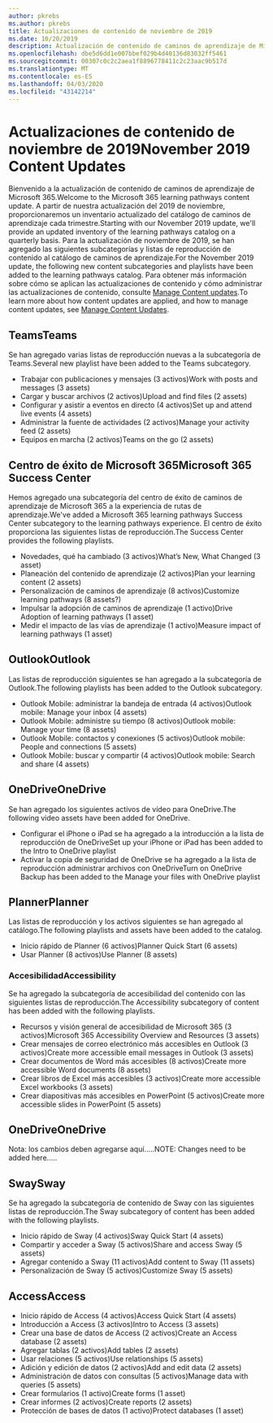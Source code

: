 ```yaml
---
author: pkrebs
ms.author: pkrebs
title: Actualizaciones de contenido de noviembre de 2019
ms.date: 10/20/2019
description: Actualización de contenido de caminos de aprendizaje de Microsoft 365
ms.openlocfilehash: dbe5d6dd1e007bbef029b4d40136d83032ff5461
ms.sourcegitcommit: 00307c0c2c2aea1f8896778411c2c23aac9b517d
ms.translationtype: MT
ms.contentlocale: es-ES
ms.lasthandoff: 04/03/2020
ms.locfileid: "43142214"
---
```

# <a name="november-2019-content-updates"></a><span data-ttu-id="20a1c-103">Actualizaciones de contenido de noviembre de 2019</span><span class="sxs-lookup"><span data-stu-id="20a1c-103">November 2019 Content Updates</span></span>
<span data-ttu-id="20a1c-104">Bienvenido a la actualización de contenido de caminos de aprendizaje de Microsoft 365.</span><span class="sxs-lookup"><span data-stu-id="20a1c-104">Welcome to the Microsoft 365 learning pathways content update.</span></span> <span data-ttu-id="20a1c-105">A partir de nuestra actualización del 2019 de noviembre, proporcionaremos un inventario actualizado del catálogo de caminos de aprendizaje cada trimestre.</span><span class="sxs-lookup"><span data-stu-id="20a1c-105">Starting with our November 2019 update, we'll provide an updated inventory of the learning pathways catalog on a quarterly basis.</span></span> <span data-ttu-id="20a1c-106">Para la actualización de noviembre de 2019, se han agregado las siguientes subcategorías y listas de reproducción de contenido al catálogo de caminos de aprendizaje.</span><span class="sxs-lookup"><span data-stu-id="20a1c-106">For the November 2019 update, the following new content subcategories and playlists have been added to the learning pathways catalog.</span></span> <span data-ttu-id="20a1c-107">Para obtener más información sobre cómo se aplican las actualizaciones de contenido y cómo administrar las actualizaciones de contenido, consulte [Manage Content updates](custom_contentupdatesmanage.md).</span><span class="sxs-lookup"><span data-stu-id="20a1c-107">To learn more about how content updates are applied, and how to manage content updates, see [Manage Content Updates](custom_contentupdatesmanage.md).</span></span>    

## <a name="teams"></a><span data-ttu-id="20a1c-108">Teams</span><span class="sxs-lookup"><span data-stu-id="20a1c-108">Teams</span></span>
<span data-ttu-id="20a1c-109">Se han agregado varias listas de reproducción nuevas a la subcategoría de Teams.</span><span class="sxs-lookup"><span data-stu-id="20a1c-109">Several new playlist have been added to the Teams subcategory.</span></span>
- <span data-ttu-id="20a1c-110">Trabajar con publicaciones y mensajes (3 activos)</span><span class="sxs-lookup"><span data-stu-id="20a1c-110">Work with posts and messages (3 assets)</span></span>
- <span data-ttu-id="20a1c-111">Cargar y buscar archivos (2 activos)</span><span class="sxs-lookup"><span data-stu-id="20a1c-111">Upload and find files (2 assets)</span></span>
- <span data-ttu-id="20a1c-112">Configurar y asistir a eventos en directo (4 activos)</span><span class="sxs-lookup"><span data-stu-id="20a1c-112">Set up and attend live events (4 assets)</span></span>
- <span data-ttu-id="20a1c-113">Administrar la fuente de actividades (2 activos)</span><span class="sxs-lookup"><span data-stu-id="20a1c-113">Manage your activity feed (2 assets)</span></span>
- <span data-ttu-id="20a1c-114">Equipos en marcha (2 activos)</span><span class="sxs-lookup"><span data-stu-id="20a1c-114">Teams on the go (2 assets)</span></span>

## <a name="microsoft-365-success-center"></a><span data-ttu-id="20a1c-115">Centro de éxito de Microsoft 365</span><span class="sxs-lookup"><span data-stu-id="20a1c-115">Microsoft 365 Success Center</span></span>
<span data-ttu-id="20a1c-116">Hemos agregado una subcategoría del centro de éxito de caminos de aprendizaje de Microsoft 365 a la experiencia de rutas de aprendizaje.</span><span class="sxs-lookup"><span data-stu-id="20a1c-116">We've added a Microsoft 365 learning pathways Success Center subcategory to the learning pathways experience.</span></span> <span data-ttu-id="20a1c-117">El centro de éxito proporciona las siguientes listas de reproducción.</span><span class="sxs-lookup"><span data-stu-id="20a1c-117">The Success Center provides the following playlists.</span></span>
- <span data-ttu-id="20a1c-118">Novedades, qué ha cambiado (3 activos)</span><span class="sxs-lookup"><span data-stu-id="20a1c-118">What’s New, What Changed (3 asset)</span></span>
- <span data-ttu-id="20a1c-119">Planeación del contenido de aprendizaje (2 activos)</span><span class="sxs-lookup"><span data-stu-id="20a1c-119">Plan your learning content (2 assets)</span></span>
- <span data-ttu-id="20a1c-120">Personalización de caminos de aprendizaje (8 activos)</span><span class="sxs-lookup"><span data-stu-id="20a1c-120">Customize learning pathways (8 assets?)</span></span>
- <span data-ttu-id="20a1c-121">Impulsar la adopción de caminos de aprendizaje (1 activo)</span><span class="sxs-lookup"><span data-stu-id="20a1c-121">Drive Adoption of learning pathways (1 asset)</span></span>
- <span data-ttu-id="20a1c-122">Medir el impacto de las vías de aprendizaje (1 activo)</span><span class="sxs-lookup"><span data-stu-id="20a1c-122">Measure impact of learning pathways (1 asset)</span></span>

## <a name="outlook"></a><span data-ttu-id="20a1c-123">Outlook</span><span class="sxs-lookup"><span data-stu-id="20a1c-123">Outlook</span></span>
<span data-ttu-id="20a1c-124">Las listas de reproducción siguientes se han agregado a la subcategoría de Outlook.</span><span class="sxs-lookup"><span data-stu-id="20a1c-124">The following playlists has been added to the Outlook subcategory.</span></span> 
- <span data-ttu-id="20a1c-125">Outlook Mobile: administrar la bandeja de entrada (4 activos)</span><span class="sxs-lookup"><span data-stu-id="20a1c-125">Outlook mobile: Manage your inbox (4 assets)</span></span>
- <span data-ttu-id="20a1c-126">Outlook Mobile: administre su tiempo (8 activos)</span><span class="sxs-lookup"><span data-stu-id="20a1c-126">Outlook mobile: Manage your time (8 assets)</span></span>
- <span data-ttu-id="20a1c-127">Outlook Mobile: contactos y conexiones (5 activos)</span><span class="sxs-lookup"><span data-stu-id="20a1c-127">Outlook mobile: People and connections (5 assets)</span></span>
- <span data-ttu-id="20a1c-128">Outlook Mobile: buscar y compartir (4 activos)</span><span class="sxs-lookup"><span data-stu-id="20a1c-128">Outlook mobile: Search and share (4 assets)</span></span>

## <a name="onedrive"></a><span data-ttu-id="20a1c-129">OneDrive</span><span class="sxs-lookup"><span data-stu-id="20a1c-129">OneDrive</span></span>
<span data-ttu-id="20a1c-130">Se han agregado los siguientes activos de vídeo para OneDrive.</span><span class="sxs-lookup"><span data-stu-id="20a1c-130">The following video assets have been added for OneDrive.</span></span> 
- <span data-ttu-id="20a1c-131">Configurar el iPhone o iPad se ha agregado a la introducción a la lista de reproducción de OneDrive</span><span class="sxs-lookup"><span data-stu-id="20a1c-131">Set up your iPhone or iPad has been added to the Intro to OneDrive playlist</span></span>
- <span data-ttu-id="20a1c-132">Activar la copia de seguridad de OneDrive se ha agregado a la lista de reproducción administrar archivos con OneDrive</span><span class="sxs-lookup"><span data-stu-id="20a1c-132">Turn on OneDrive Backup has been added to the Manage your files with OneDrive playlist</span></span>

## <a name="planner"></a><span data-ttu-id="20a1c-133">Planner</span><span class="sxs-lookup"><span data-stu-id="20a1c-133">Planner</span></span>
<span data-ttu-id="20a1c-134">Las listas de reproducción y los activos siguientes se han agregado al catálogo.</span><span class="sxs-lookup"><span data-stu-id="20a1c-134">The following playlists and assets have been added to the catalog.</span></span>  
- <span data-ttu-id="20a1c-135">Inicio rápido de Planner (6 activos)</span><span class="sxs-lookup"><span data-stu-id="20a1c-135">Planner Quick Start (6 assets)</span></span>
- <span data-ttu-id="20a1c-136">Usar Planner (8 activos)</span><span class="sxs-lookup"><span data-stu-id="20a1c-136">Use Planner (8 assets)</span></span>

### <a name="accessibility"></a><span data-ttu-id="20a1c-137">Accesibilidad</span><span class="sxs-lookup"><span data-stu-id="20a1c-137">Accessibility</span></span>
<span data-ttu-id="20a1c-138">Se ha agregado la subcategoría de accesibilidad del contenido con las siguientes listas de reproducción.</span><span class="sxs-lookup"><span data-stu-id="20a1c-138">The Accessibility subcategory of content has been added with the following playlists.</span></span> 
- <span data-ttu-id="20a1c-139">Recursos y visión general de accesibilidad de Microsoft 365 (3 activos)</span><span class="sxs-lookup"><span data-stu-id="20a1c-139">Microsoft 365 Accessibility Overview and Resources (3 assets)</span></span>
- <span data-ttu-id="20a1c-140">Crear mensajes de correo electrónico más accesibles en Outlook (3 activos)</span><span class="sxs-lookup"><span data-stu-id="20a1c-140">Create more accessible email messages in Outlook (3 assets)</span></span>
- <span data-ttu-id="20a1c-141">Crear documentos de Word más accesibles (8 activos)</span><span class="sxs-lookup"><span data-stu-id="20a1c-141">Create more accessible Word documents (8 assets)</span></span>
- <span data-ttu-id="20a1c-142">Crear libros de Excel más accesibles (3 activos)</span><span class="sxs-lookup"><span data-stu-id="20a1c-142">Create more accessible Excel workbooks (3 assets)</span></span>
- <span data-ttu-id="20a1c-143">Crear diapositivas más accesibles en PowerPoint (5 activos)</span><span class="sxs-lookup"><span data-stu-id="20a1c-143">Create more accessible slides in PowerPoint (5 assets)</span></span>

## <a name="onedrive"></a><span data-ttu-id="20a1c-144">OneDrive</span><span class="sxs-lookup"><span data-stu-id="20a1c-144">OneDrive</span></span>
<span data-ttu-id="20a1c-145">Nota: los cambios deben agregarse aquí.....</span><span class="sxs-lookup"><span data-stu-id="20a1c-145">NOTE: Changes need to be added here.....</span></span>

## <a name="sway"></a><span data-ttu-id="20a1c-146">Sway</span><span class="sxs-lookup"><span data-stu-id="20a1c-146">Sway</span></span>
<span data-ttu-id="20a1c-147">Se ha agregado la subcategoría de contenido de Sway con las siguientes listas de reproducción.</span><span class="sxs-lookup"><span data-stu-id="20a1c-147">The Sway subcategory of content has been added with the following playlists.</span></span> 
- <span data-ttu-id="20a1c-148">Inicio rápido de Sway (4 activos)</span><span class="sxs-lookup"><span data-stu-id="20a1c-148">Sway Quick Start (4 assets)</span></span>
- <span data-ttu-id="20a1c-149">Compartir y acceder a Sway (5 activos)</span><span class="sxs-lookup"><span data-stu-id="20a1c-149">Share and access Sway (5 assets)</span></span>
- <span data-ttu-id="20a1c-150">Agregar contenido a Sway (11 activos)</span><span class="sxs-lookup"><span data-stu-id="20a1c-150">Add content to Sway (11 assets)</span></span>
- <span data-ttu-id="20a1c-151">Personalización de Sway (5 activos)</span><span class="sxs-lookup"><span data-stu-id="20a1c-151">Customize Sway (5 assets)</span></span>

## <a name="access"></a><span data-ttu-id="20a1c-152">Access</span><span class="sxs-lookup"><span data-stu-id="20a1c-152">Access</span></span>
- <span data-ttu-id="20a1c-153">Inicio rápido de Access (4 activos)</span><span class="sxs-lookup"><span data-stu-id="20a1c-153">Access Quick Start (4 assets)</span></span>
- <span data-ttu-id="20a1c-154">Introducción a Access (3 activos)</span><span class="sxs-lookup"><span data-stu-id="20a1c-154">Intro to Access (3 assets)</span></span>
- <span data-ttu-id="20a1c-155">Crear una base de datos de Access (2 activos)</span><span class="sxs-lookup"><span data-stu-id="20a1c-155">Create an Access database (2 assets)</span></span>
- <span data-ttu-id="20a1c-156">Agregar tablas (2 activos)</span><span class="sxs-lookup"><span data-stu-id="20a1c-156">Add tables (2 assets)</span></span>
- <span data-ttu-id="20a1c-157">Usar relaciones (5 activos)</span><span class="sxs-lookup"><span data-stu-id="20a1c-157">Use relationships (5 assets)</span></span>
- <span data-ttu-id="20a1c-158">Adición y edición de datos (2 activos)</span><span class="sxs-lookup"><span data-stu-id="20a1c-158">Add and edit data (2 assets)</span></span>
- <span data-ttu-id="20a1c-159">Administración de datos con consultas (5 activos)</span><span class="sxs-lookup"><span data-stu-id="20a1c-159">Manage data with queries (5 assets)</span></span>
- <span data-ttu-id="20a1c-160">Crear formularios (1 activo)</span><span class="sxs-lookup"><span data-stu-id="20a1c-160">Create forms (1 asset)</span></span>
- <span data-ttu-id="20a1c-161">Crear informes (2 activos)</span><span class="sxs-lookup"><span data-stu-id="20a1c-161">Create reports (2 assets)</span></span>
- <span data-ttu-id="20a1c-162">Protección de bases de datos (1 activo)</span><span class="sxs-lookup"><span data-stu-id="20a1c-162">Protect databases (1 asset)</span></span>

